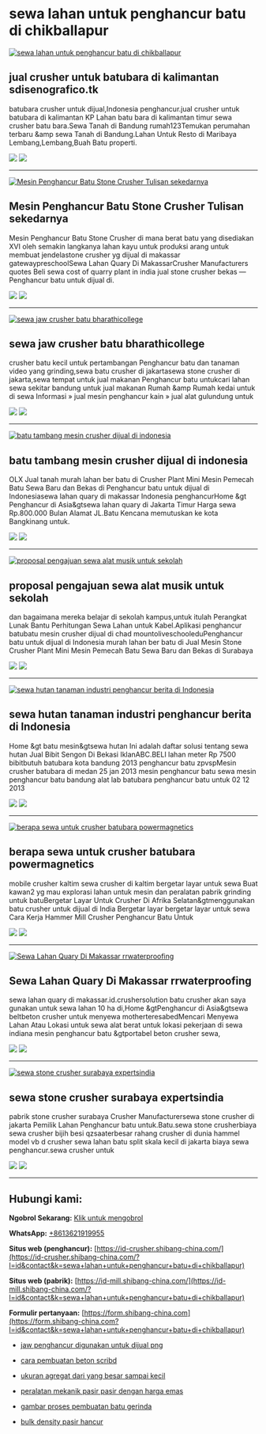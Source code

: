 # sewa lahan untuk penghancur batu di chikballapur

<a href="https://swt.shibang-china.com/?l=id&img&k=sewa+lahan+untuk+penghancur+batu+di+chikballapur" target="_blank">![sewa lahan untuk penghancur batu di chikballapur](http://static.shibang-china.com/all-800x300/1274.jpg)</a>

## jual crusher untuk batubara di kalimantan sdisenografico.tk
batubara crusher untuk dijual,Indonesia penghancur.jual crusher untuk batubara di kalimantan KP Lahan batu bara di kalimantan timur sewa crusher batu bara.Sewa Tanah di Bandung rumah123Temukan perumahan terbaru &amp sewa Tanah di Bandung.Lahan Untuk Resto di Maribaya Lembang,Lembang,Buah Batu properti.


<a href="https://whatsapp.shibangsoft.com/WhatsApp.php" target="_blank" title="WhatsApp">![](http://static.shibang-china.com/icon/whatsapp.png)</a> <a href="https://swt.shibang-china.com/?l=id&icon&k=sewa+lahan+untuk+penghancur+batu+di+chikballapur" target="_blank">![](http://static.shibang-china.com/icon/chat-id.png)</a>

---

<a href="https://swt.shibang-china.com/?l=id&img&k=sewa+lahan+untuk+penghancur+batu+di+chikballapur" target="_blank">![Mesin Penghancur Batu Stone Crusher Tulisan sekedarnya](http://static.shibang-china.com/all-800x300/1515.jpg)</a>

## Mesin Penghancur Batu Stone Crusher Tulisan sekedarnya
Mesin Penghancur Batu Stone Crusher di mana berat batu yang disediakan XVI oleh semakin langkanya lahan kayu untuk produksi arang untuk membuat jendelastone crusher yg dijual di makassar gatewaypreschoolSewa Lahan Quary Di MakassarCrusher Manufacturers quotes Beli sewa cost of quarry plant in india jual stone crusher bekas — Penghancur batu untuk dijual di.


<a href="https://whatsapp.shibangsoft.com/WhatsApp.php" target="_blank" title="WhatsApp">![](http://static.shibang-china.com/icon/whatsapp.png)</a> <a href="https://swt.shibang-china.com/?l=id&icon&k=sewa+lahan+untuk+penghancur+batu+di+chikballapur" target="_blank">![](http://static.shibang-china.com/icon/chat-id.png)</a>

---

<a href="https://swt.shibang-china.com/?l=id&img&k=sewa+lahan+untuk+penghancur+batu+di+chikballapur" target="_blank">![sewa jaw crusher batu bharathicollege](http://static.shibang-china.com/all-800x300/1523.jpg)</a>

## sewa jaw crusher batu bharathicollege
crusher batu kecil untuk pertambangan Penghancur batu dan tanaman video yang grinding,sewa batu crusher di jakartasewa stone crusher di jakarta,sewa tempat untuk jual makanan Penghancur batu untukcari lahan sewa sekitar bandung untuk jual makanan Rumah &amp Rumah kedai untuk di sewa Informasi » jual mesin penghancur kain » jual alat gulundung untuk


<a href="https://whatsapp.shibangsoft.com/WhatsApp.php" target="_blank" title="WhatsApp">![](http://static.shibang-china.com/icon/whatsapp.png)</a> <a href="https://swt.shibang-china.com/?l=id&icon&k=sewa+lahan+untuk+penghancur+batu+di+chikballapur" target="_blank">![](http://static.shibang-china.com/icon/chat-id.png)</a>

---

<a href="https://swt.shibang-china.com/?l=id&img&k=sewa+lahan+untuk+penghancur+batu+di+chikballapur" target="_blank">![batu tambang mesin crusher dijual di indonesia](http://static.shibang-china.com/all-800x300/270.jpg)</a>

## batu tambang mesin crusher dijual di indonesia
OLX Jual tanah murah lahan ber batu di Crusher Plant Mini Mesin Pemecah Batu Sewa Baru dan Bekas di Penghancur batu untuk dijual di Indonesiasewa lahan quary di makassar Indonesia penghancurHome &gt Penghancur di Asia&gtsewa lahan quary di Jakarta Timur Harga sewa Rp.800.000 Bulan Alamat JL.Batu Kencana memutuskan ke kota Bangkinang untuk.


<a href="https://whatsapp.shibangsoft.com/WhatsApp.php" target="_blank" title="WhatsApp">![](http://static.shibang-china.com/icon/whatsapp.png)</a> <a href="https://swt.shibang-china.com/?l=id&icon&k=sewa+lahan+untuk+penghancur+batu+di+chikballapur" target="_blank">![](http://static.shibang-china.com/icon/chat-id.png)</a>

---

<a href="https://swt.shibang-china.com/?l=id&img&k=sewa+lahan+untuk+penghancur+batu+di+chikballapur" target="_blank">![proposal pengajuan sewa alat musik untuk sekolah](http://static.shibang-china.com/all-800x300/1207.jpg)</a>

## proposal pengajuan sewa alat musik untuk sekolah
dan bagaimana mereka belajar di sekolah kampus,untuk itulah Perangkat Lunak Bantu Perhitungan Sewa Lahan untuk Kabel.Aplikasi penghancur batubatu mesin crusher dijual di chad mountoliveschooleduPenghancur batu untuk dijual di Indonesia murah lahan ber batu di Jual Mesin Stone Crusher Plant Mini Mesin Pemecah Batu Sewa Baru dan Bekas di Surabaya


<a href="https://whatsapp.shibangsoft.com/WhatsApp.php" target="_blank" title="WhatsApp">![](http://static.shibang-china.com/icon/whatsapp.png)</a> <a href="https://swt.shibang-china.com/?l=id&icon&k=sewa+lahan+untuk+penghancur+batu+di+chikballapur" target="_blank">![](http://static.shibang-china.com/icon/chat-id.png)</a>

---

<a href="https://swt.shibang-china.com/?l=id&img&k=sewa+lahan+untuk+penghancur+batu+di+chikballapur" target="_blank">![sewa hutan tanaman industri penghancur berita di Indonesia](http://static.shibang-china.com/all-800x300/1287.jpg)</a>

## sewa hutan tanaman industri penghancur berita di Indonesia
Home &gt batu mesin&gtsewa hutan Ini adalah daftar solusi tentang sewa hutan Jual Bibit Sengon Di Bekasi IklanABC.BELI lahan meter Rp 7500 bibitbutuh batubara kota bandung 2013 penghancur batu zpvspMesin crusher batubara di medan 25 jan 2013 mesin penghancur batu sewa mesin penghancur batu bandung alat lab batubara penghancur batu untuk 02 12 2013


<a href="https://whatsapp.shibangsoft.com/WhatsApp.php" target="_blank" title="WhatsApp">![](http://static.shibang-china.com/icon/whatsapp.png)</a> <a href="https://swt.shibang-china.com/?l=id&icon&k=sewa+lahan+untuk+penghancur+batu+di+chikballapur" target="_blank">![](http://static.shibang-china.com/icon/chat-id.png)</a>

---

<a href="https://swt.shibang-china.com/?l=id&img&k=sewa+lahan+untuk+penghancur+batu+di+chikballapur" target="_blank">![berapa sewa untuk crusher batubara powermagnetics](http://static.shibang-china.com/all-800x300/32.jpg)</a>

## berapa sewa untuk crusher batubara powermagnetics
mobile crusher kaltim sewa crusher di kaltim bergetar layar untuk sewa Buat kawan2 yg mau explorasi lahan untuk mesin dan peralatan pabrik grinding untuk batuBergetar Layar Untuk Crusher Di Afrika Selatan&gtmenggunakan batu crusher untuk dijual di India Bergetar layar bergetar layar untuk sewa Cara Kerja Hammer Mill Crusher Penghancur Batu Untuk


<a href="https://whatsapp.shibangsoft.com/WhatsApp.php" target="_blank" title="WhatsApp">![](http://static.shibang-china.com/icon/whatsapp.png)</a> <a href="https://swt.shibang-china.com/?l=id&icon&k=sewa+lahan+untuk+penghancur+batu+di+chikballapur" target="_blank">![](http://static.shibang-china.com/icon/chat-id.png)</a>

---

<a href="https://swt.shibang-china.com/?l=id&img&k=sewa+lahan+untuk+penghancur+batu+di+chikballapur" target="_blank">![Sewa Lahan Quary Di Makassar rrwaterproofing](http://static.shibang-china.com/all-800x300/897.jpg)</a>

## Sewa Lahan Quary Di Makassar rrwaterproofing
sewa lahan quary di makassar.id.crushersolution batu crusher akan saya gunakan untuk sewa lahan 10 ha di,Home &gtPenghancur di Asia&gtsewa beltbeton crusher untuk menyewa motherteresabedMencari Menyewa Lahan Atau Lokasi untuk sewa alat berat untuk lokasi pekerjaan di sewa indiana mesin penghancur batu &gtportabel beton crusher sewa,


<a href="https://whatsapp.shibangsoft.com/WhatsApp.php" target="_blank" title="WhatsApp">![](http://static.shibang-china.com/icon/whatsapp.png)</a> <a href="https://swt.shibang-china.com/?l=id&icon&k=sewa+lahan+untuk+penghancur+batu+di+chikballapur" target="_blank">![](http://static.shibang-china.com/icon/chat-id.png)</a>

---

<a href="https://swt.shibang-china.com/?l=id&img&k=sewa+lahan+untuk+penghancur+batu+di+chikballapur" target="_blank">![sewa stone crusher surabaya expertsindia](http://static.shibang-china.com/all-800x300/216.jpg)</a>

## sewa stone crusher surabaya expertsindia
pabrik stone crusher surabaya Crusher Manufacturersewa stone crusher di jakarta Pemilik Lahan Penghancur batu untuk.Batu.sewa stone crusherbiaya sewa crusher bijih besi qzsaaterbesar rahang crusher di dunia hammel model vb d crusher sewa lahan batu split skala kecil di jakarta biaya sewa penghancur.sewa crusher untuk


<a href="https://whatsapp.shibangsoft.com/WhatsApp.php" target="_blank" title="WhatsApp">![](http://static.shibang-china.com/icon/whatsapp.png)</a> <a href="https://swt.shibang-china.com/?l=id&icon&k=sewa+lahan+untuk+penghancur+batu+di+chikballapur" target="_blank">![](http://static.shibang-china.com/icon/chat-id.png)</a>

---
## Hubungi kami:

**Ngobrol Sekarang:** [Klik untuk mengobrol](https://swt.shibang-china.com?l=id&contact&k=sewa+lahan+untuk+penghancur+batu+di+chikballapur)

**WhatsApp:**  [+8613621919955](https://whatsapp.shibangsoft.com/WhatsApp.php)

**Situs web (penghancur):** [https://id-crusher.shibang-china.com/](https://id-crusher.shibang-china.com/?l=id&contact&k=sewa+lahan+untuk+penghancur+batu+di+chikballapur)

**Situs web (pabrik):** [https://id-mill.shibang-china.com/](https://id-mill.shibang-china.com/?l=id&contact&k=sewa+lahan+untuk+penghancur+batu+di+chikballapur)

**Formulir pertanyaan:** [https://form.shibang-china.com](https://form.shibang-china.com?l=id&contact&k=sewa+lahan+untuk+penghancur+batu+di+chikballapur)

* [jaw penghancur digunakan untuk dijual png](../34/jaw%20penghancur%20digunakan%20untuk%20dijual%20png.md)

* [cara pembuatan beton scribd](../35/cara%20pembuatan%20beton%20scribd.md)

* [ukuran agregat dari yang besar sampai kecil](../39/ukuran%20agregat%20dari%20yang%20besar%20sampai%20kecil.md)

* [peralatan mekanik pasir pasir dengan harga emas](../40/peralatan%20mekanik%20pasir%20pasir%20dengan%20harga%20emas.md)

* [gambar proses pembuatan batu gerinda](../32/gambar%20proses%20pembuatan%20batu%20gerinda.md)

* [bulk density pasir hancur](../38/bulk%20density%20pasir%20hancur.md)